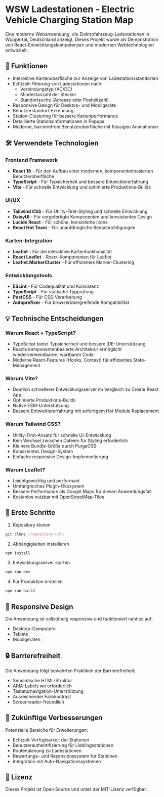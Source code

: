 # WSW Ladestationen - Electric Vehicle Charging Station Map

Eine moderne Webanwendung, die Elektrofahrzeug-Ladestationen in Wuppertal, Deutschland anzeigt. Dieses Projekt wurde als Demonstration von React-Entwicklungskompetenzen und modernen Webtechnologien entwickelt.

## 🚀 Funktionen

- Interaktive Kartenoberfläche zur Anzeige von Ladestationsstandorten
- Echtzeit-Filterung von Ladestationen nach:
  - Verbindungstyp (AC/DC)
  - Mindestanzahl der Stecker
  - Standortsuche (Adresse oder Postleitzahl)
- Responsive Design für Desktop- und Mobilgeräte
- Benutzerstandort-Erkennung
- Station-Clustering für bessere Kartenperformance
- Detaillierte Stationsinformationen in Popups
- Moderne, barrierefreie Benutzeroberfläche mit flüssigen Animationen

## 🛠️ Verwendete Technologien

### Frontend Framework

- **React 18** - Für den Aufbau einer modernen, komponentenbasierten Benutzeroberfläche
- **TypeScript** - Für Typsicherheit und bessere Entwicklererfahrung
- **Vite** - Für schnelle Entwicklung und optimierte Produktions-Builds

### UI/UX

- **Tailwind CSS** - Für Utility-First-Styling und schnelle Entwicklung
- **DaisyUI** - Für vorgefertigte Komponenten und konsistentes Design
- **Lucide React** - Für schöne, konsistente Icons
- **React Hot Toast** - Für unaufdringliche Benachrichtigungen

### Karten-Integration

- **Leaflet** - Für die interaktive Kartenfunktionalität
- **React Leaflet** - React-Komponenten für Leaflet
- **Leaflet.MarkerCluster** - Für effizientes Marker-Clustering

### Entwicklungstools

- **ESLint** - Für Codequalität und Konsistenz
- **TypeScript** - Für statische Typprüfung
- **PostCSS** - Für CSS-Verarbeitung
- **Autoprefixer** - Für browserübergreifende Kompatibilität

## 💡 Technische Entscheidungen

### Warum React + TypeScript?

- TypeScript bietet Typsicherheit und bessere IDE-Unterstützung
- Reacts komponentenbasierte Architektur ermöglicht wiederverwendbaren, wartbaren Code
- Moderne React-Features (Hooks, Context) für effizientes State-Management

### Warum Vite?

- Deutlich schnellerer Entwicklungsserver im Vergleich zu Create React App
- Optimierte Produktions-Builds
- Native ESM-Unterstützung
- Bessere Entwicklererfahrung mit sofortigem Hot Module Replacement

### Warum Tailwind CSS?

- Utility-First-Ansatz für schnelle UI-Entwicklung
- Kein Wechsel zwischen Dateien für Styling erforderlich
- Kleinere Bundle-Größe durch PurgeCSS
- Konsistentes Design-System
- Einfache responsive Design-Implementierung

### Warum Leaflet?

- Leichtgewichtig und performant
- Umfangreiches Plugin-Ökosystem
- Bessere Performance als Google Maps für diesen Anwendungsfall
- Kostenlos nutzbar mit OpenStreetMap-Tiles

## 🚀 Erste Schritte

1. Repository klonen

```bash
git clone [repository-url]
```

2. Abhängigkeiten installieren

```bash
npm install
```

3. Entwicklungsserver starten

```bash
npm run dev
```

4. Für Produktion erstellen

```bash
npm run build
```

## 📱 Responsive Design

Die Anwendung ist vollständig responsive und funktioniert nahtlos auf:

- Desktop-Computern
- Tablets
- Mobilgeräten

## 🔒 Barrierefreiheit

Die Anwendung folgt bewährten Praktiken der Barrierefreiheit:

- Semantische HTML-Struktur
- ARIA-Labels wo erforderlich
- Tastaturnavigation-Unterstützung
- Ausreichender Farbkontrast
- Screenreader-freundlich

## 🎯 Zukünftige Verbesserungen

Potenzielle Bereiche für Erweiterungen:

- Echtzeit-Verfügbarkeit der Stationen
- Benutzerauthentifizierung für Lieblingsstationen
- Routenplanung zu Ladestationen
- Bewertungs- und Rezensionssystem für Stationen
- Integration mit Auto-Navigationssystemen

## 📄 Lizenz

Dieses Projekt ist Open Source und unter der MIT-Lizenz verfügbar.
